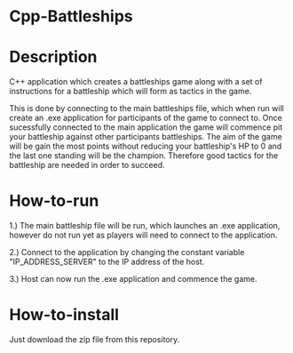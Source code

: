 # Cpp-Battleships

# Description
C++ application which creates a battleships game along with a set of instructions for a battleship which will form as tactics in the game.

This is done by connecting to the main battleships file, which when run will create an .exe application for participants of the game to connect to. Once sucessfully connected to the main application the game will commence pit your battleship against other participants battleships. The aim of the game will be gain the most points without reducing your battleship's HP to 0 and the last one standing will be the champion. Therefore good tactics for the battleship are needed in order to succeed.


# How-to-run

1.) The main battleship file will be run, which launches an .exe application, however do not run yet as players will need to connect to the application.

2.) Connect to the application by changing the constant variable "IP_ADDRESS_SERVER" to the IP address of the host.

3.) Host can now run the .exe application and commence the game.

# How-to-install

Just download the zip file from this repository. 
